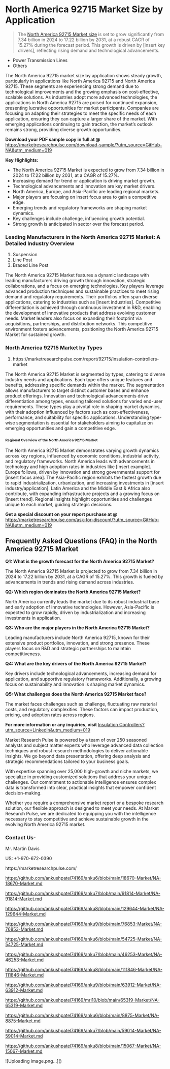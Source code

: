 <h1>North America 92715 Market&nbsp;Size by Application</h1><blockquote><p>The <a href="https://marketresearchpulse.com/download-sample/?utm_source=GitHub-NA&amp;utm_medium=019">North America 92715 Market size</a> is set to grow significantly from 7.34 billion in 2024 to 17.22 billion by 2031, at a robust CAGR of 15.27% during the forecast period. This growth is driven by [insert key drivers], reflecting rising demand and technological advancements.</p></blockquote><ul><li>Power Transmission Lines<li> Others</li></ul><p>The North America 92715 market size by application shows steady growth, particularly in applications like North America 92715 and North America 92715. These segments are experiencing strong demand due to technological improvements and the growing emphasis on cost-effective, scalable solutions. As industries adopt more advanced technologies, the applications in North America 92715 are poised for continued expansion, presenting lucrative opportunities for market participants. Companies are focusing on adapting their strategies to meet the specific needs of each application, ensuring they can capture a larger share of the market. With emerging applications continuing to gain traction, the market’s outlook remains strong, providing diverse growth opportunities.</p><p><strong>Download your PDF sample copy in full at @ </strong><a href="https://marketresearchpulse.com/download-sample/?utm_source=GitHub-NA&amp;utm_medium=019">https://marketresearchpulse.com/download-sample/?utm_source=GitHub-NA&amp;utm_medium=019</a></p><p><strong>Key Highlights: </strong></p><ul><li>The North America 92715 Market is expected to grow from 7.34 billion in 2024 to 17.22 billion by 2031, at a CAGR of 15.27%.</li><li>Increasing demand for trend or application is driving market growth.</li><li>Technological advancements and innovation are key market drivers.</li><li>North America, Europe, and Asia-Pacific are leading regional markets.</li><li>Major players are focusing on insert focus area to gain a competitive edge.</li><li>Emerging trends and regulatory frameworks are shaping market dynamics.</li><li>Key challenges include challenge, influencing growth potential.</li><li>Strong growth is anticipated in sector over the forecast period.</li></ul><h3>Leading Manufacturers in the North America 92715 Market: A Detailed Industry Overview</h3><ol><li>Suspension<li> Line Post<li> Braced Line Post</li></ol><div class="flex max-w-full flex-col flex-grow"><div class="min-h-8 text-message flex w-full flex-col items-end gap-2 whitespace-normal break-words [.text-message+&amp;]:mt-5" dir="auto" data-message-author-role="assistant" data-message-id="fd8432e4-4910-450d-b182-61b7bfb0a01f" data-message-model-slug="gpt-4o"><div class="flex w-full flex-col gap-1 empty:hidden first:pt-[3px]"><div class="markdown prose w-full break-words dark:prose-invert light"><p>The North America 92715 Market features a dynamic landscape with leading manufacturers driving growth through innovation, strategic collaborations, and a focus on emerging technologies. Key players leverage advanced production techniques and sustainable practices to meet rising demand and regulatory requirements. Their portfolios often span diverse applications, catering to industries such as [insert industries]. Competitive differentiation is achieved through continuous investment in R&amp;D, enabling the development of innovative products that address evolving customer needs. Market leaders also focus on expanding their footprint via acquisitions, partnerships, and distribution networks. This competitive environment fosters advancements, positioning the North America 92715 Market for sustained growth.</p></div></div></div></div><h3>North America 92715 Market by Types</h3><ol><li>https://marketresearchpulse.com/report/92715/insulation-controllers-market</li></ol><div class="flex max-w-full flex-col flex-grow"><div class="min-h-8 text-message flex w-full flex-col items-end gap-2 whitespace-normal break-words [.text-message+&amp;]:mt-5" dir="auto" data-message-author-role="assistant" data-message-id="084470be-0bb7-4664-bddf-5156b4f41249" data-message-model-slug="gpt-4o-mini"><div class="flex w-full flex-col gap-1 empty:hidden first:pt-[3px]"><div class="markdown prose w-full break-words dark:prose-invert light"><p>The North America 92715 Market is segmented by types, catering to diverse industry needs and applications. Each type offers unique features and benefits, addressing specific demands within the market. The segmentation allows manufacturers to target distinct customer bases and enhance product offerings. Innovation and technological advancements drive differentiation among types, ensuring tailored solutions for varied end-user requirements. These types play a pivotal role in shaping market dynamics, with their adoption influenced by factors such as cost-effectiveness, performance, and suitability for specific applications. Understanding type-wise segmentation is essential for stakeholders aiming to capitalize on emerging opportunities and gain a competitive edge.</p></div></div></div></div><h3><span style="font-size: 11px;">Regional Overview of the North America 92715 Market</span></h3><div class="flex max-w-full flex-col flex-grow"><div class="min-h-8 text-message flex w-full flex-col items-end gap-2 whitespace-normal break-words [.text-message+&amp;]:mt-5" dir="auto" data-message-author-role="assistant" data-message-id="e9038762-ce64-4e30-91c9-9bd413514231" data-message-model-slug="gpt-4o-mini"><div class="flex w-full flex-col gap-1 empty:hidden first:pt-[3px]"><div class="markdown prose w-full break-words dark:prose-invert light"><p>The North America 92715 Market demonstrates varying growth dynamics across key regions, influenced by economic conditions, industrial activity, and regulatory frameworks. North America leads with advancements in technology and high adoption rates in industries like [insert example]. Europe follows, driven by innovation and strong governmental support for [insert focus area]. The Asia-Pacific region exhibits the fastest growth due to rapid industrialization, urbanization, and increasing investments in [insert industry/application]. Latin America and the Middle East &amp; Africa also contribute, with expanding infrastructure projects and a growing focus on [insert trend]. Regional insights highlight opportunities and challenges unique to each market, guiding strategic decisions.</p></div></div></div></div><p><strong>Get a special discount on your report purchase at @ </strong><a href="https://marketresearchpulse.com/ask-for-discount/?utm_source=GitHub-NA&amp;utm_medium=019">https://marketresearchpulse.com/ask-for-discount/?utm_source=GitHub-NA&amp;utm_medium=019</a></p><h2>Frequently Asked Questions (FAQ) in the North America 92715 Market</h2><p><strong>Q1: What is the growth forecast for the North America 92715 Market?</strong></p><p>The North America 92715 Market is projected to grow from 7.34 billion in 2024 to 17.22 billion by 2031, at a CAGR of 15.27%. This growth is fueled by advancements in trends and rising demand across industries.</p><p><strong>Q2: Which region dominates the North America 92715 Market?</strong></p><p>North America currently leads the market due to its robust industrial base and early adoption of innovative technologies. However, Asia-Pacific is expected to grow rapidly, driven by industrialization and increasing investments in application.</p><p><strong>Q3: Who are the major players in the North America 92715 Market?</strong></p><p>Leading manufacturers include North America 92715, known for their extensive product portfolios, innovation, and strong presence. These players focus on R&amp;D and strategic partnerships to maintain competitiveness.</p><p><strong>Q4: What are the key drivers of the North America 92715 Market?</strong></p><p>Key drivers include technological advancements, increasing demand for application, and supportive regulatory frameworks. Additionally, a growing focus on sustainability and innovation is shaping market dynamics.</p><p><strong>Q5: What challenges does the North America 92715 Market face?</strong></p><p>The market faces challenges such as challenge, fluctuating raw material costs, and regulatory complexities. These factors can impact production, pricing, and adoption rates across regions.</p><p><strong>For more information or any inquiries, visit&nbsp;</strong><a href="Insulation Controllers?utm_source=Linkedin&utm_medium=019">Insulation Controllers?utm_source=Linkedin&utm_medium=019</a></p><p>Market Research Pulse is powered by a team of over 250 seasoned analysts and subject matter experts who leverage advanced data collection techniques and robust research methodologies to deliver actionable insights. We go beyond data presentation, offering deep analysis and strategic recommendations tailored to your business goals.</p><p>With expertise spanning over 25,000 high-growth and niche markets, we specialize in providing customized solutions that address your unique challenges. Our commitment to actionable intelligence ensures complex data is transformed into clear, practical insights that empower confident decision-making.</p><p>Whether you require a comprehensive market report or a bespoke research solution, our flexible approach is designed to meet your needs. At Market Research Pulse, we are dedicated to equipping you with the intelligence necessary to stay competitive and achieve sustainable growth in the evolving North America 92715 market.</p><h3><strong>Contact Us-</strong></h3><p>Mr. Martin Davis</p><p>US: +1-970-672-0390</p><p>https://marketresearchpulse.com/</p><p><a href="https://github.com/ankushpatel74169/anku6/blob/main/18670-Market/NA-18670-Market.md">https://github.com/ankushpatel74169/anku6/blob/main/18670-Market/NA-18670-Market.md</a></p><p><a href="https://github.com/ankushpatel74169/anku7/blob/main/91814-Market/NA-91814-Market.md">https://github.com/ankushpatel74169/anku7/blob/main/91814-Market/NA-91814-Market.md</a></p><p><a href="https://github.com/ankushpatel74169/anku8/blob/main/129644-Market/NA-129644-Market.md">https://github.com/ankushpatel74169/anku8/blob/main/129644-Market/NA-129644-Market.md</a></p><p><a href="https://github.com/ankushpatel74169/anku9/blob/main/76853-Market/NA-76853-Market.md">https://github.com/ankushpatel74169/anku9/blob/main/76853-Market/NA-76853-Market.md</a></p><p><a href="https://github.com/ankushpatel74169/anku6/blob/main/54725-Market/NA-54725-Market.md">https://github.com/ankushpatel74169/anku6/blob/main/54725-Market/NA-54725-Market.md</a></p><p><a href="https://github.com/ankushpatel74169/anku7/blob/main/46253-Market/NA-46253-Market.md">https://github.com/ankushpatel74169/anku7/blob/main/46253-Market/NA-46253-Market.md</a></p><p><a href="https://github.com/ankushpatel74169/anku8/blob/main/111846-Market/NA-111846-Market.md">https://github.com/ankushpatel74169/anku8/blob/main/111846-Market/NA-111846-Market.md</a></p><p><a href="https://github.com/ankushpatel74169/anku9/blob/main/63912-Market/NA-63912-Market.md">https://github.com/ankushpatel74169/anku9/blob/main/63912-Market/NA-63912-Market.md</a></p><p><a href="https://github.com/ankushpatel74169/mri10/blob/main/65319-Market/NA-65319-Market.md">https://github.com/ankushpatel74169/mri10/blob/main/65319-Market/NA-65319-Market.md</a></p><p><a href="https://github.com/ankushpatel74169/anku6/blob/main/8875-Market/NA-8875-Market.md">https://github.com/ankushpatel74169/anku6/blob/main/8875-Market/NA-8875-Market.md</a></p><p><a href="https://github.com/ankushpatel74169/anku7/blob/main/59014-Market/NA-59014-Market.md">https://github.com/ankushpatel74169/anku7/blob/main/59014-Market/NA-59014-Market.md</a></p><p><a href="https://github.com/ankushpatel74169/anku8/blob/main/15067-Market/NA-15067-Market.md">https://github.com/ankushpatel74169/anku8/blob/main/15067-Market/NA-15067-Market.md</a></p>
![Uploading image.png…]()
